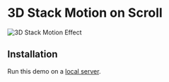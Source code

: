 # 3D Stack Motion on Scroll


![3D Stack Motion Effect](https://tympanus.net/codrops/wp-content/uploads/2024/03/3dstackmotion.jpg)



## Installation

Run this demo on a [local server](https://developer.mozilla.org/en-US/docs/Learn/Common_questions/Tools_and_setup/set_up_a_local_testing_server).






